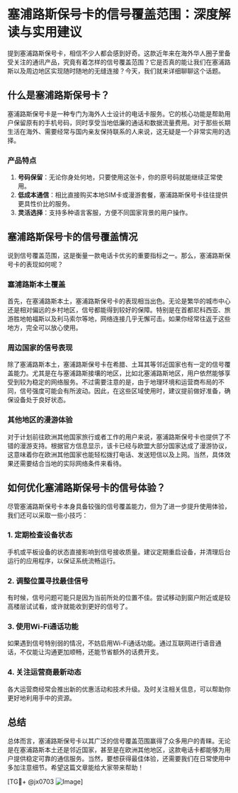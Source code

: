# 塞浦路斯保号卡的信号覆盖范围：深度解读与实用建议

提到塞浦路斯保号卡，相信不少人都会感到好奇。这款近年来在海外华人圈子里备受关注的通讯产品，究竟有着怎样的信号覆盖范围？它是否真的能让我们在塞浦路斯以及周边地区实现随时随地的无缝连接？今天，我们就来详细聊聊这个话题。

## 什么是塞浦路斯保号卡？

塞浦路斯保号卡是一种专门为海外人士设计的电话卡服务。它的核心功能是帮助用户保留原有的手机号码，同时享受当地低廉的通话和数据流量费用。对于那些长期生活在海外、需要经常与国内亲友保持联系的人来说，这无疑是一个非常实用的选择。

### 产品特点
1. **号码保留**：无论你身处何地，只要使用这张卡，你的原号码就能继续正常使用。
2. **低成本通信**：相比直接购买本地SIM卡或漫游套餐，塞浦路斯保号卡往往提供更具性价比的服务。
3. **灵活选择**：支持多种语言客服，方便不同国家背景的用户操作。

## 塞浦路斯保号卡的信号覆盖情况

说到信号覆盖范围，这是衡量一款电话卡优劣的重要指标之一。那么，塞浦路斯保号卡的表现如何呢？

### 塞浦路斯本土覆盖
首先，在塞浦路斯本土，塞浦路斯保号卡的表现相当出色。无论是繁华的城市中心还是相对偏远的乡村地区，信号都能得到较好的保障。特别是在首都尼科西亚、旅游胜地帕福斯以及利马索尔等地，网络连接几乎无懈可击。如果你经常往返于这些地方，完全可以放心使用。

### 周边国家的信号表现
除了塞浦路斯本土，塞浦路斯保号卡在希腊、土耳其等邻近国家也有一定的信号覆盖能力。尤其是在与塞浦路斯接壤的地区，比如北塞浦路斯地区，用户依然能够享受到较为稳定的网络服务。不过需要注意的是，由于地理环境和运营商布局的不同，信号强度可能会有所波动。因此，在这些区域使用时，建议提前做好准备，确保设备处于良好状态。

### 其他地区的漫游体验
对于计划前往欧洲其他国家旅行或者工作的用户来说，塞浦路斯保号卡也提供了不错的漫游支持。根据官方信息显示，该卡已经与欧盟大部分国家达成了漫游协议，这意味着你在欧洲其他国家也能轻松拨打电话、发送短信以及上网。当然，具体效果还需要结合当地的实际网络条件来看待。

## 如何优化塞浦路斯保号卡的信号体验？

尽管塞浦路斯保号卡本身具备较强的信号覆盖能力，但为了进一步提升使用体验，我们还可以采取一些小技巧：

### 1. 定期检查设备状态
手机或平板设备的状态直接影响到信号接收质量。建议定期重启设备，并清理后台运行的应用程序，以保证系统流畅运行。

### 2. 调整位置寻找最佳信号
有时候，信号问题可能只是因为当前所处的位置不佳。尝试移动到窗户附近或是较高楼层试试看，或许就能收到更好的信号了。

### 3. 使用Wi-Fi通话功能
如果遇到信号特别弱的情况，不妨启用Wi-Fi通话功能。通过互联网进行语音通话，不仅能让沟通更加顺畅，还能节省额外的话费开支。

### 4. 关注运营商最新动态
各大运营商经常会推出新的优惠活动和技术升级。及时关注相关信息，可以帮助你更好地利用手中的资源。

## 总结

总体而言，塞浦路斯保号卡以其广泛的信号覆盖范围赢得了众多用户的青睐。无论是在塞浦路斯本土还是邻近国家，甚至是在欧洲其他地区，这款电话卡都能够为用户提供稳定可靠的通信服务。当然，要想获得最佳体验，还需要我们在日常使用中多加注意细节。希望这篇文章能给大家带来帮助！

[TG💪+ @jx0703 ![Image](https://github.com/user-attachments/assets/dbca1d08-cadb-493c-b0ec-ad6f7a83f270)]